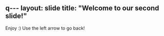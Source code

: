 q---
layout: slide
title: "Welcome to our second slide!"
---
Enjoy :)
Use the left arrow to go back!
